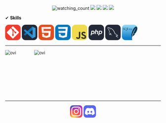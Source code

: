 <p align="center">
  <img src="https://komarev.com/ghpvc/?username=s1lv42&color=brightgreen" alt="watching_count" />
  <img src="https://img.shields.io/badge/Age-20-blue" />
  <img src="https://img.shields.io/badge/Focus-%20Learning-brightgreen" />
  <img src="https://img.shields.io/badge/Lives-Brazil-success" />
  <img src="https://img.shields.io/badge/Languages-English &%20Portuguese-brightgreen" />
</p>

✔ **Skills**
<p align="left">
  <code><img height="50" src="https://github.com/tandpfun/skill-icons/blob/main/icons/Git.svg" alt="Git"></code>
  <code><img height="50" src="https://github.com/tandpfun/skill-icons/blob/main/icons/VSCode-Dark.svg" alt="Visual Studio Code"></code>
  <code><img height="50" src="https://github.com/tandpfun/skill-icons/blob/main/icons/HTML.svg" alt="HTML"></code>
  <code><img height="50" src="https://github.com/tandpfun/skill-icons/blob/main/icons/CSS.svg" alt="CSS"></code>
  <code><img height="50" src="https://github.com/tandpfun/skill-icons/blob/main/icons/JavaScript.svg" alt="JavaScript"></code>
  <code><img height="50" src="https://github.com/tandpfun/skill-icons/blob/main/icons/PHP-Dark.svg" alt="PHP"></code>
  <code><img height="50" src="https://github.com/tandpfun/skill-icons/blob/main/icons/MySQL-Dark.svg" alt="MySQL"></code>
  <code><img height="50" src="https://github.com/tandpfun/skill-icons/blob/main/icons/SQLite.svg" alt="SQLite"></code>
</p>
<hr>
<p>
  <img align="left" src="https://github-readme-stats.vercel.app/api/top-langs?username=s1lv42&show_icons=true&locale=en&layout=compact&theme=chartreuse-dark" alt="ovi"/>
</p>
<p>
  &nbsp;
  <img align="right" src="https://github-readme-stats.vercel.app/api?username=s1lv42&show_icons=true&locale=en&theme=chartreuse-dark" alt="ovi" width="410"/>
</p>
<br><br><br><br><br><br><br>
<hr>
<p align="center">
  <a href="https://www.instagram.com/jefersonrobertors/" target="_blank"><img height="40" src="https://github.com/tandpfun/skill-icons/blob/main/icons/Instagram.svg"></a>
  <a href="https://discord.com/channels/@Jeferson%20Silva#0757" target="_blank"><img height="40" src="https://github.com/tandpfun/skill-icons/blob/main/icons/Discord.svg"></a>
</p>
